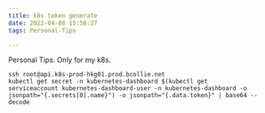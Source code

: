 ```yaml
---
title: k8s token generate
date: 2022-04-08 15:58:27
tags: Personal-Tips

---
```


Personal Tips. Only for my k8s.

```shell
ssh root@api.k8s-prod-hkg01.prod.bcollie.net
kubectl get secret -n kubernetes-dashboard $(kubectl get serviceaccount kubernetes-dashboard-user -n kubernetes-dashboard -o jsonpath="{.secrets[0].name}") -o jsonpath="{.data.token}" | base64 --decode
```


